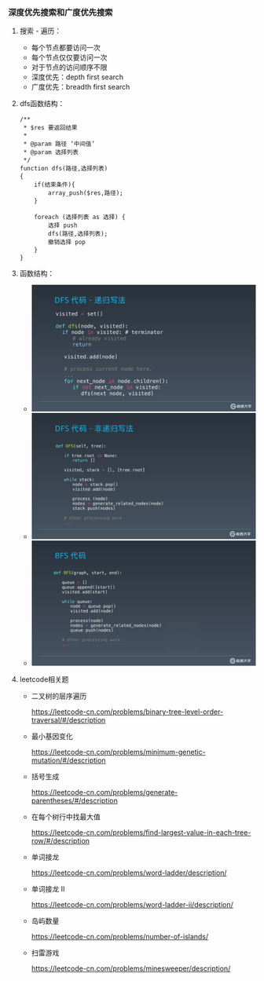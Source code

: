 ### 深度优先搜索和广度优先搜索

1. 搜索 - 遍历：
   - 每个节点都要访问一次  
   - 每个节点仅仅要访问一次
   - 对于节点的访问顺序不限
   - 深度优先：depth first search
   - 广度优先：breadth first search
1. dfs函数结构：
    ```
    /**
     * $res 要返回结果
     *
     * @param 路径 ‘中间值’
     * @param 选择列表
     */
    function dfs(路径,选择列表)
    {
        if(结束条件){
            array_push($res,路径);
        }
    
        foreach (选择列表 as 选择) {
            选择 push
            dfs(路径,选择列表);
            撤销选择 pop
        }
    }
    ```
1. 函数结构：
    - ![Xnip2020-08-12_17-51-04](./src/dfs.jpg)
    - ![Xnip2020-08-12_17-51-04](./src/dfs2.jpg)
    - ![Xnip2020-08-12_17-51-04](./src/bfs.jpg)
1. leetcode相关题

   - 二叉树的层序遍历  

     <https://leetcode-cn.com/problems/binary-tree-level-order-traversal/#/description>

   - 最小基因变化  

     <https://leetcode-cn.com/problems/minimum-genetic-mutation/#/description>

   - 括号生成   

     <https://leetcode-cn.com/problems/generate-parentheses/#/description>

   - 在每个树行中找最大值   

     <https://leetcode-cn.com/problems/find-largest-value-in-each-tree-row/#/description>

   - 单词接龙   

     <https://leetcode-cn.com/problems/word-ladder/description/>

   - 单词接龙 II   

     <https://leetcode-cn.com/problems/word-ladder-ii/description/>

   - 岛屿数量   

     <https://leetcode-cn.com/problems/number-of-islands/>

   - 扫雷游戏   

     <https://leetcode-cn.com/problems/minesweeper/description/>
     